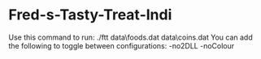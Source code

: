 ﻿# Fred-s-Tasty-Treat-Indi
Use this command to run:
./ftt data\foods.dat data\coins.dat 
You can add the following to toggle between configurations: -no2DLL -noColour

